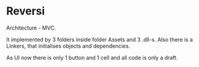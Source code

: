 # Reversi

Architecture - MVC.

It implemented by 3 folders inside folder Assets and 3 .dll-s. Also there is a Linkers, that initialises objects and dependencies.

As UI now there is only 1 button and 1 cell and all code is only a draft.
